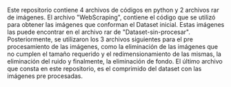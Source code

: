 Este repositorio contiene 4 archivos de códigos en python y 2 archivos rar de imágenes. El archivo "WebScraping", contiene el código que se utilizó para obtener las imágenes que conforman el Dataset inicial. Estas imágenes las puede encontrar en el archivo rar de "Dataset-sin-procesar". Posteriormente, se utilizaron los 3 archivos siguientes para el pre procesamiento de las imágenes, como la eliminación de las imágenes que no cumplen el tamaño requerido y el redimensionamiento de las mismas, la eliminación del ruido y finalmente, la eliminación de fondo. El último archivo que consta en este repositorio, es el comprimido del dataset con las imágenes pre procesadas.
